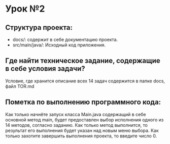 # Урок №2
## Структура проекта:
- docs/: содержит в себе документацию проекта.
- src/main/java/: Исходный код приложения.

## Где найти техническое задание, содержащие в себе условия задачи?
Условие, где хранится описание всех 14 задач содержится в папке docs, файл TOR.md

## Пометка по выполнению программного кода:
Как только начнёте запуск класса Main.java содержащий в себе основной метод main, будет предоставлен выбор исполнения одного из 14 методов, согласно заданию. Как только метод выполнится, то
результат его выполнения будет указан над новым меню выбора. Как только захотите завершить выполнения проекта, то введите число 0.

